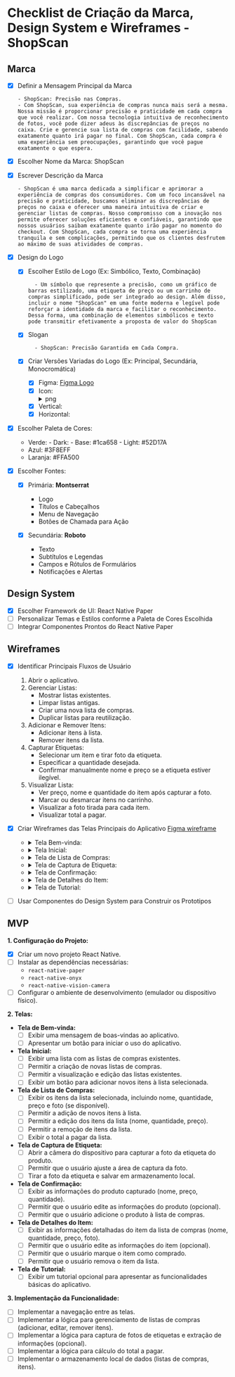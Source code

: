 # Checklist de Criação da Marca, Design System e Wireframes - ShopScan

## Marca

- [x] Definir a Mensagem Principal da Marca

      - ShopScan: Precisão nas Compras.
      - Com ShopScan, sua experiência de compras nunca mais será a mesma. Nossa missão é proporcionar precisão e praticidade em cada compra que você realizar. Com nossa tecnologia intuitiva de reconhecimento de fotos, você pode dizer adeus às discrepâncias de preços no caixa. Crie e gerencie sua lista de compras com facilidade, sabendo exatamente quanto irá pagar no final. Com ShopScan, cada compra é uma experiência sem preocupações, garantindo que você pague exatamente o que espera.
- [x] Escolher Nome da Marca: ShopScan
- [x] Escrever Descrição da Marca

      - ShopScan é uma marca dedicada a simplificar e aprimorar a experiência de compras dos consumidores. Com um foco incansável na precisão e praticidade, buscamos eliminar as discrepâncias de preços no caixa e oferecer uma maneira intuitiva de criar e gerenciar listas de compras. Nosso compromisso com a inovação nos permite oferecer soluções eficientes e confiáveis, garantindo que nossos usuários saibam exatamente quanto irão pagar no momento do checkout. Com ShopScan, cada compra se torna uma experiência tranquila e sem complicações, permitindo que os clientes desfrutem ao máximo de suas atividades de compras.
- [x] Design do Logo
  - [x] Escolher Estilo de Logo (Ex: Simbólico, Texto, Combinação)
  
          - Um símbolo que represente a precisão, como um gráfico de barras estilizado, uma etiqueta de preço ou um carrinho de compras simplificado, pode ser integrado ao design. Além disso, incluir o nome "ShopScan" em uma fonte moderna e legível pode reforçar a identidade da marca e facilitar o reconhecimento. Dessa forma, uma combinação de elementos simbólicos e texto pode transmitir efetivamente a proposta de valor do ShopScan
  - [x] Slogan
  
          - ShopScan: Precisão Garantida em Cada Compra.
  - [x] Criar Versões Variadas do Logo (Ex: Principal, Secundária, Monocromática)
     
       - [x] Figma:  [Figma Logo](https://www.figma.com/file/3m6xt4aIb66zcDF8L2VEqC/ShopScan---Design-System?type=design&node-id=2303-66&mode=design) 
       - [x] Icon: <details><summary>png</summary> ![image](https://github.com/brunovjk/ShopScan/assets/95647348/c630f347-9131-4d0e-a0cb-3014816db5bb) </details>
       - [x] Vertical:
       - [x] Horizontal:
            
- [x] Escolher Paleta de Cores:
  - Verde: 
        - Dark:
        - Base: #1ca658
        - Light: #52D17A
  - Azul: #3F8EFF
  - Laranja: #FFA500
    
- [x] Escolher Fontes:
  - [x] Primária: **Montserrat**
    - Logo
    - Títulos e Cabeçalhos
    - Menu de Navegação
    - Botões de Chamada para Ação
      
  - [x] Secundária: **Roboto**
    - Texto
    - Subtítulos e Legendas
    - Campos e Rótulos de Formulários
    - Notificações e Alertas


## Design System

- [X] Escolher Framework de UI: React Native Paper
- [ ] Personalizar Temas e Estilos conforme a Paleta de Cores Escolhida
- [ ] Integrar Componentes Prontos do React Native Paper

## Wireframes

- [x] Identificar Principais Fluxos de Usuário
   1. Abrir o aplicativo.
   2. Gerenciar Listas:
      - Mostrar listas existentes.
      - Limpar listas antigas.
      - Criar uma nova lista de compras.
      - Duplicar listas para reutilização.
   3. Adicionar e Remover Itens:
      - Adicionar itens à lista.
      - Remover itens da lista.
   4. Capturar Etiquetas:
      - Selecionar um item e tirar foto da etiqueta.
      - Especificar a quantidade desejada.
      - Confirmar manualmente nome e preço se a etiqueta estiver ilegível.
   5. Visualizar Lista:
      - Ver preço, nome e quantidade do item após capturar a foto.
      - Marcar ou desmarcar itens no carrinho.
      - Visualizar a foto tirada para cada item.
      - Visualizar total a pagar.

- [x] Criar Wireframes das Telas Principais do Aplicativo [Figma wireframe](https://www.figma.com/file/3m6xt4aIb66zcDF8L2VEqC/ShopScan---Design-System?type=design&node-id=2319-82&mode=design&t=ndshCwzmvZYke5h9-0)
  - <details>
    <summary>Tela Bem-vinda:</summary>

     ![image](https://github.com/brunovjk/ShopScan/assets/95647348/5d45681d-c3d3-44fb-9684-7782a6501a13)

    </details>
    
  - <details>
    <summary>Tela Inicial:</summary>

    ```
 
    _________________________________
    |      Listas de Compras        |
    |-------------------------------|
    |  - Lista de Compras A         |
    |  - Lista de Compras B         |
    |  - Lista de Compras C         |
    |  - Lista de Compras D         |
    |  - Lista de Compras E         |
    |_______________________________|
    |          [ + Adicionar Lista] |
    |_______________________________|

    ```
    ![image](https://github.com/brunovjk/ShopScan/assets/95647348/acdb73da-58eb-4376-a157-c36c08ada4d8)
    ![image](https://github.com/brunovjk/ShopScan/assets/95647348/be7f7598-f6f3-4171-a43f-2375906db5ca)

    </details>
  
  - <details>
    <summary>Tela de Lista de Compras:</summary>

    ```
 
    _________________________________
    |        Minha Lista A          |
    |-------------------------------|
    |  - Maçãs  [Foto][Remover] [✓] |
    |  - Pão    [Foto][Remover] [✓] |
    |  - Leite  [Foto][Remover] [✓] |
    |-------------------------------|
    |         [Adicionar Item]      |
    |_______________________________|
    |  [Total a Pagar: R$ 10,00]    |
    |_______________________________|

    ```
    ![image](https://github.com/brunovjk/ShopScan/assets/95647348/73bb9f00-ee35-457c-ab6f-d92ed9307ae8)
    ![image](https://github.com/brunovjk/ShopScan/assets/95647348/13b90314-b689-4a36-8226-60b83ab7d0a7)

    </details>

  - <details>
    <summary>Tela de Captura de Etiqueta:</summary>

    ```
    ___________________________________
    |                                 |
    |             [Foto]              |
    |                                 |
    |                                 |
    |---------------------------------|
    |           Tirar Foto            |
    |_________________________________|

    ```
    ![image](https://github.com/brunovjk/ShopScan/assets/95647348/917c895f-009a-4a58-8a57-442a706988af)

    </details>

  - <details>
    <summary>Tela de Confirmação:</summary>

    ```
     __________________________________
    |          Confirmação            |
    |----- ---------------------------|
    |  Nome: _____________________    |
    |  Quantidade: _______________    |
    |  Preço: _____________________   |
    |_________________________________|
    |    [Adicionar item a Lista]     |
    |_________________________________|
  

    ```
    ![image](https://github.com/brunovjk/ShopScan/assets/95647348/12d4248b-87b5-491b-ba86-ccea4c4fe6c8)

 
    </details>

  - <details>
    <summary>Tela de Detalhes do Item:</summary>

    ```
 
    ___________________________________
    |      Detalhes do Item           |
    |---------------------------------|
    |  Nome: Maçãs                    |
    |  Quantidade: 2                  |
    |  Preço Unitário: R$ 2,00        |
    |_________________________________|
    |[Remover][Verificar/Refazer Foto]|
    |_________________________________|

    ```
    ![image](https://github.com/brunovjk/ShopScan/assets/95647348/f63b5b49-2740-481e-8c19-8023a694276f)

 
    </details>

  - <details>
    <summary>Tela de Tutorial:</summary>
 
    ```
 
    _________________________________
    |           Tutorial            |
    |-------------------------------|
    | - Lorem Ipsum is simply dummy |
    | text of the printing and      |
    | typesetting industry. Lorem   |
    | Ipsum has been the industry's |
    | standard dummy text ever      |
    | since the 1500s,              |
    |_______________________________|
 
    ```
    ![image](https://github.com/brunovjk/ShopScan/assets/95647348/7e27cb06-0aca-43d3-b635-b47d0f494a48)

 
    </details>
    
- [ ] Usar Componentes do Design System para Construir os Prototipos

## MVP

**1. Configuração do Projeto:**

* [x] Criar um novo projeto React Native.
* [ ] Instalar as dependências necessárias:
    * `react-native-paper`
    * `react-native-onyx`
    * `react-native-vision-camera`
* [ ] Configurar o ambiente de desenvolvimento (emulador ou dispositivo físico).

**2. Telas:**
* **Tela de Bem-vinda:**
    * [ ] Exibir uma mensagem de boas-vindas ao aplicativo.
    * [ ] Apresentar um botão para iniciar o uso do aplicativo.
* **Tela Inicial:**
    * [ ] Exibir uma lista com as listas de compras existentes.
    * [ ] Permitir a criação de novas listas de compras.
    * [ ] Permitir a visualização e edição das listas existentes.
    * [ ] Exibir um botão para adicionar novos itens à lista selecionada.
* **Tela de Lista de Compras:**
    * [ ] Exibir os itens da lista selecionada, incluindo nome, quantidade, preço e foto (se disponível).
    * [ ] Permitir a adição de novos itens à lista.
    * [ ] Permitir a edição dos itens da lista (nome, quantidade, preço).
    * [ ] Permitir a remoção de itens da lista.
    * [ ] Exibir o total a pagar da lista.
* **Tela de Captura de Etiqueta:**
    * [ ] Abrir a câmera do dispositivo para capturar a foto da etiqueta do produto.
    * [ ] Permitir que o usuário ajuste a área de captura da foto.
    * [ ] Tirar a foto da etiqueta e salvar em armazenamento local.
* **Tela de Confirmação:**
    * [ ] Exibir as informações do produto capturado (nome, preço, quantidade).
    * [ ] Permitir que o usuário edite as informações do produto (opcional).
    * [ ] Permitir que o usuário adicione o produto à lista de compras.
* **Tela de Detalhes do Item:**
    * [ ] Exibir as informações detalhadas do item da lista de compras (nome, quantidade, preço, foto).
    * [ ] Permitir que o usuário edite as informações do item (opcional).
    * [ ] Permitir que o usuário marque o item como comprado.
    * [ ] Permitir que o usuário remova o item da lista.
* **Tela de Tutorial:**
    * [ ] Exibir um tutorial opcional para apresentar as funcionalidades básicas do aplicativo.

**3. Implementação da Funcionalidade:**

* [ ] Implementar a navegação entre as telas.
* [ ] Implementar a lógica para gerenciamento de listas de compras (adicionar, editar, remover itens).
* [ ] Implementar a lógica para captura de fotos de etiquetas e extração de informações (opcional).
* [ ] Implementar a lógica para cálculo do total a pagar.
* [ ] Implementar o armazenamento local de dados (listas de compras, itens).

